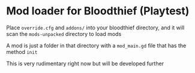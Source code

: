 # Mod loader for Bloodthief (Playtest)

Place `override.cfg` and `addons/` into your bloodthief directory, and it will scan the `mods-unpacked` directory to load mods

A mod is just a folder in that directory with a `mod_main.gd` file that has the method `init`

This is very rudimentary right now but will be developed further
